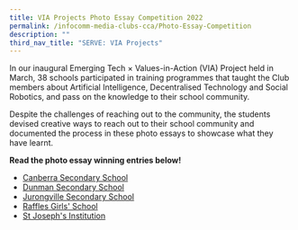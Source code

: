 ```yaml
---
title: VIA Projects Photo Essay Competition 2022
permalink: /infocomm-media-clubs-cca/Photo-Essay-Competition
description: ""
third_nav_title: "SERVE: VIA Projects"
---
```

In our inaugural Emerging Tech × Values-in-Action (VIA) Project held in March, 38 schools participated in training programmes that taught the Club members about Artificial Intelligence, Decentralised Technology and Social Robotics, and pass on the knowledge to their school community.

Despite the challenges of reaching out to the community, the students devised creative ways to reach out to their school community and documented the process in these photo essays to showcase what they have learnt. 

**Read the photo essay winning entries below!**

* [Canberra Secondary School](/Photo-Essay-Canberra-Sec)
* [Dunman Secondary School](/Photo-Essay-Dunman-Sec)
* [Jurongville Secondary School](/Photo-Essay-Jurongville-Sec)
* [Raffles Girls' School](/Photo-Essay-Raffles-Girls-Sch)
* [St Joseph's Institution](/Photo-Essay-SJI)